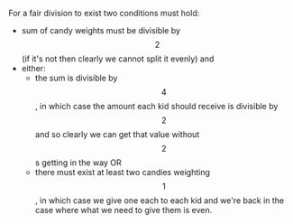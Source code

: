 For a fair division to exist two conditions must hold:

- sum of candy weights must be divisible by $$2$$ (if it's not then clearly we cannot split it evenly) and
- either:
  - the sum is divisible by $$4$$, in which case the amount each kid should receive is divisible by $$2$$ and so clearly we can get that value without $$2$$s getting in the way OR
  - there must exist at least two candies weighting $$1$$, in which case we give one each to each kid and we're back in the case where what we need to give them is even.
